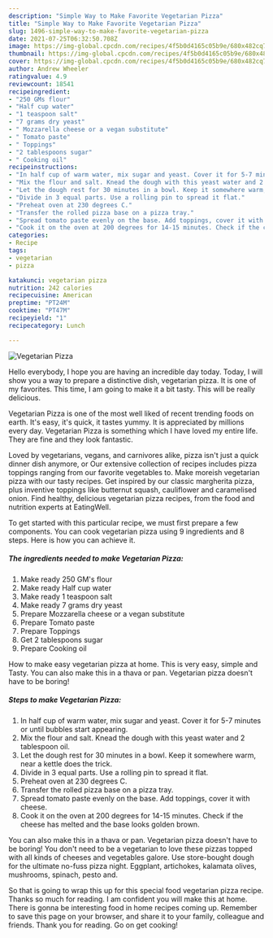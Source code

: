 ```yaml
---
description: "Simple Way to Make Favorite Vegetarian Pizza"
title: "Simple Way to Make Favorite Vegetarian Pizza"
slug: 1496-simple-way-to-make-favorite-vegetarian-pizza
date: 2021-07-25T06:32:50.708Z
image: https://img-global.cpcdn.com/recipes/4f5b0d4165c05b9e/680x482cq70/vegetarian-pizza-recipe-main-photo.jpg
thumbnail: https://img-global.cpcdn.com/recipes/4f5b0d4165c05b9e/680x482cq70/vegetarian-pizza-recipe-main-photo.jpg
cover: https://img-global.cpcdn.com/recipes/4f5b0d4165c05b9e/680x482cq70/vegetarian-pizza-recipe-main-photo.jpg
author: Andrew Wheeler
ratingvalue: 4.9
reviewcount: 18541
recipeingredient:
- "250 GMs flour"
- "Half cup water"
- "1 teaspoon salt"
- "7 grams dry yeast"
- " Mozzarella cheese or a vegan substitute"
- " Tomato paste"
- " Toppings"
- "2 tablespoons sugar"
- " Cooking oil"
recipeinstructions:
- "In half cup of warm water, mix sugar and yeast. Cover it for 5-7 minutes or until bubbles start appearing."
- "Mix the flour and salt. Knead the dough with this yeast water and 2 tablespoon oil."
- "Let the dough rest for 30 minutes in a bowl. Keep it somewhere warm, near a kettle does the trick."
- "Divide in 3 equal parts. Use a rolling pin to spread it flat."
- "Preheat oven at 230 degrees C."
- "Transfer the rolled pizza base on a pizza tray."
- "Spread tomato paste evenly on the base. Add toppings, cover it with cheese."
- "Cook it on the oven at 200 degrees for 14-15 minutes. Check if the cheese has melted and the base looks golden brown."
categories:
- Recipe
tags:
- vegetarian
- pizza

katakunci: vegetarian pizza 
nutrition: 242 calories
recipecuisine: American
preptime: "PT24M"
cooktime: "PT47M"
recipeyield: "1"
recipecategory: Lunch

---
```



![Vegetarian Pizza](https://img-global.cpcdn.com/recipes/4f5b0d4165c05b9e/680x482cq70/vegetarian-pizza-recipe-main-photo.jpg)

Hello everybody, I hope you are having an incredible day today. Today, I will show you a way to prepare a distinctive dish, vegetarian pizza. It is one of my favorites. This time, I am going to make it a bit tasty. This will be really delicious.

Vegetarian Pizza is one of the most well liked of recent trending foods on earth. It's easy, it's quick, it tastes yummy. It is appreciated by millions every day. Vegetarian Pizza is something which I have loved my entire life. They are fine and they look fantastic.

Loved by vegetarians, vegans, and carnivores alike, pizza isn&#39;t just a quick dinner dish anymore, or Our extensive collection of recipes includes pizza toppings ranging from our favorite vegetables to. Make moreish vegetarian pizza with our tasty recipes. Get inspired by our classic margherita pizza, plus inventive toppings like butternut squash, cauliflower and caramelised onion. Find healthy, delicious vegetarian pizza recipes, from the food and nutrition experts at EatingWell.


To get started with this particular recipe, we must first prepare a few components. You can cook vegetarian pizza using 9 ingredients and 8 steps. Here is how you can achieve it.

<!--inarticleads1-->

##### The ingredients needed to make Vegetarian Pizza:

1. Make ready 250 GM&#39;s flour
1. Make ready Half cup water
1. Make ready 1 teaspoon salt
1. Make ready 7 grams dry yeast
1. Prepare  Mozzarella cheese or a vegan substitute
1. Prepare  Tomato paste
1. Prepare  Toppings
1. Get 2 tablespoons sugar
1. Prepare  Cooking oil


How to make easy vegetarian pizza at home. This is very easy, simple and Tasty. You can also make this in a thava or pan. Vegetarian pizza doesn&#39;t have to be boring! 

<!--inarticleads2-->

##### Steps to make Vegetarian Pizza:

1. In half cup of warm water, mix sugar and yeast. Cover it for 5-7 minutes or until bubbles start appearing.
1. Mix the flour and salt. Knead the dough with this yeast water and 2 tablespoon oil.
1. Let the dough rest for 30 minutes in a bowl. Keep it somewhere warm, near a kettle does the trick.
1. Divide in 3 equal parts. Use a rolling pin to spread it flat.
1. Preheat oven at 230 degrees C.
1. Transfer the rolled pizza base on a pizza tray.
1. Spread tomato paste evenly on the base. Add toppings, cover it with cheese.
1. Cook it on the oven at 200 degrees for 14-15 minutes. Check if the cheese has melted and the base looks golden brown.


You can also make this in a thava or pan. Vegetarian pizza doesn&#39;t have to be boring! You don&#39;t need to be a vegetarian to love these pizzas topped with all kinds of cheeses and vegetables galore. Use store-bought dough for the ultimate no-fuss pizza night. Eggplant, artichokes, kalamata olives, mushrooms, spinach, pesto and. 

So that is going to wrap this up for this special food vegetarian pizza recipe. Thanks so much for reading. I am confident you will make this at home. There is gonna be interesting food in home recipes coming up. Remember to save this page on your browser, and share it to your family, colleague and friends. Thank you for reading. Go on get cooking!
